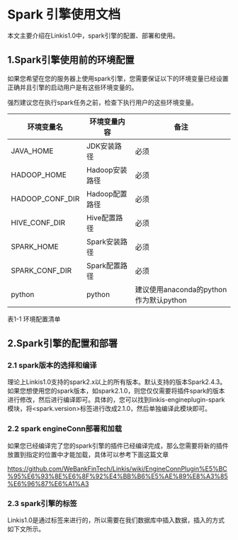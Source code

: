 # Spark 引擎使用文档

本文主要介绍在Linkis1.0中，spark引擎的配置、部署和使用。

## 1.Spark引擎使用前的环境配置

如果您希望在您的服务器上使用spark引擎，您需要保证以下的环境变量已经设置正确并且引擎的启动用户是有这些环境变量的。

强烈建议您在执行spark任务之前，检查下执行用户的这些环境变量。

| 环境变量名      | 环境变量内容   | 备注                                   |
|-----------------|----------------|----------------------------------------|
| JAVA_HOME       | JDK安装路径    | 必须                                   |
| HADOOP_HOME     | Hadoop安装路径 | 必须                                   |
| HADOOP_CONF_DIR | Hadoop配置路径 | 必须                                   |
| HIVE\_CONF_DIR  | Hive配置路径   | 必须                                   |
| SPARK_HOME      | Spark安装路径  | 必须                                   |
| SPARK_CONF_DIR  | Spark配置路径  | 必须                                   |
| python          | python         | 建议使用anaconda的python作为默认python |

表1-1 环境配置清单

## 2.Spark引擎的配置和部署

### 2.1 spark版本的选择和编译

理论上Linkis1.0支持的spark2.x以上的所有版本。默认支持的版本Spark2.4.3。如果您想使用您的spark版本，如spark2.1.0，则您仅仅需要将插件spark的版本进行修改，然后进行编译即可。具体的，您可以找到linkis-engineplugin-spark模块，将\<spark.version\>标签进行改成2.1.0，然后单独编译此模块即可。

### 2.2 spark engineConn部署和加载

如果您已经编译完了您的spark引擎的插件已经编译完成，那么您需要将新的插件放置到指定的位置中才能加载，具体可以参考下面这篇文章

https://github.com/WeBankFinTech/Linkis/wiki/EngineConnPlugin%E5%BC%95%E6%93%8E%E6%8F%92%E4%BB%B6%E5%AE%89%E8%A3%85%E6%96%87%E6%A1%A3

### 2.3 spark引擎的标签

Linkis1.0是通过标签来进行的，所以需要在我们数据库中插入数据，插入的方式如下文所示。

<!-- 此链接有问题 ->
https://github.com/WeBankFinTech/Linkis/wiki/EngineConnPlugin%E5%BC%95%E6%93%8E%E6%8F%92%E4%BB%B6%E5%AE%89%E8%A3%85%E6%96%87%E6%A1%A3\#22-%E7%AE%A1%E7%90%86%E5%8F%B0configuration%E9%85%8D%E7%BD%AE%E4%BF%AE%E6%94%B9%E5%8F%AF%E9%80%89

## 3.spark引擎的使用

### 准备操作，队列设置

因为spark的执行是需要队列的资源，所以用户在执行之前，必须要设置自己能够执行的队列。

![](../Images/EngineUsage/queue-set.png)

图3-1 队列设置

### 3.1 Scriptis的使用方式

Scriptis的使用方式是最简单的，您可以直接进入Scriptis，新建sql、scala或者pyspark脚本进行执行。

sql的方式是最简单的，您可以新建sql脚本然后编写进行执行，执行的时候，会有进度的显示。如果一开始用户是没有spark引擎的话，sql的执行会启动一个spark会话(这里可能会花一些时间)，
SparkSession初始化之后，就可以开始执行sql。

![](../Images/EngineUsage/sparksql-run.png)

图3-2 sparksql的执行效果截图

spark-scala的任务，我们已经初始化好了sqlContext等变量，用户可以直接使用这个sqlContext进行sql的执行。

![](../Images/EngineUsage/scala-run.png)

图3-3 spark-scala的执行效果图

类似的，pyspark的方式中，我们也已经初始化好了SparkSession，用户可以直接使用spark.sql的方式进行执行sql。

![](../Images/EngineUsage/pyspakr-run.png)
图3-4 pyspark的执行方式

### 3.2工作流的使用方式

DSS工作流也是有spark的三个节点，您可以拖入工作流节点，如sql、scala或者pyspark节点，然后双击进入然后进行编辑代码，然后以工作流的形式进行执行。

![](../Images/EngineUsage/workflow.png)

图3-5 工作流执行spark的节点

### 3.3 Linkis Client的使用方式

Linkis也提供了client的方式进行调用spark的任务，调用的方式是通过LinkisClient提供的SDK的方式。我们提供了java和scala两种方式进行调用，具体的使用方式可以参考<https://github.com/WeBankFinTech/Linkis/wiki/Linkis1.0%E7%94%A8%E6%88%B7%E4%BD%BF%E7%94%A8%E6%96%87%E6%A1%A3>。

## 4.spark引擎的用户设置

除了以上引擎配置，用户还可以进行自定义的设置，比如spark会话executor个数和executor的内存。这些参数是为了用户能够更加自由地设置自己的spark的参数，另外spark其他参数也可以进行修改，比如的pyspark的python版本等。

![](../Images/EngineUsage/spark-conf.png)

图4-1 spark的用户自定义配置管理台
